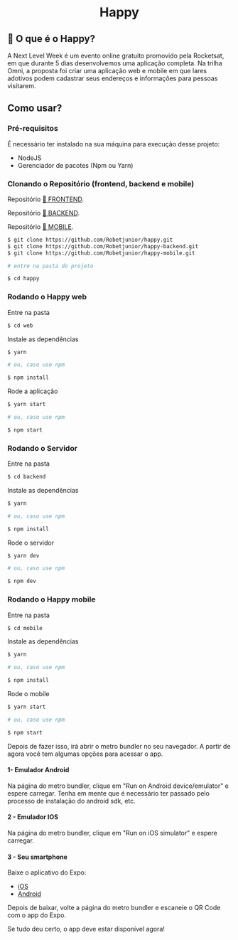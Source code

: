 <h1 align="center">Happy</h1>

## 🚀 O que é o Happy? 
A Next Level Week é um evento online gratuito promovido pela Rocketsat, em que durante 5 dias desenvolvemos uma aplicação completa. Na trilha Omni, a proposta foi criar uma aplicação web e mobile em que lares adotivos podem cadastrar seus endereços e informações para pessoas visitarem.

## Como usar?
### Pré-requisitos
É necessário ter instalado na sua máquina para execução desse projeto:

* NodeJS
* Gerenciador de pacotes (Npm ou Yarn)

### Clonando o Repositório (frontend, backend e mobile)

Repositório <a href="https://github.com/Robetjunior/Happy">🔗 FRONTEND</a>.

Repositório <a href="https://github.com/Robetjunior/Happy_Backend">🔗 BACKEND</a>.

Repositório <a href="https://github.com/Robetjunior/Happy_Mobile">🔗 MOBILE</a>.

```sh
$ git clone https://github.com/Robetjunior/happy.git
$ git clone https://github.com/Robetjunior/happy-backend.git
$ git clone https://github.com/Robetjunior/happy-mobile.git

# entre na pasta do projeto

$ cd happy
```

### Rodando o Happy web

Entre na pasta
```sh
$ cd web
```

Instale as dependências
```sh
$ yarn

# ou, caso use npm

$ npm install
```

Rode a aplicação
```sh
$ yarn start

# ou, caso use npm

$ npm start
```


### Rodando o Servidor
Entre na pasta

```sh
$ cd backend
```
Instale as dependências
```sh
$ yarn

# ou, caso use npm

$ npm install
```
Rode o servidor
```sh
$ yarn dev

# ou, caso use npm

$ npm dev
```

### Rodando o Happy mobile
Entre na pasta
```sh
$ cd mobile
```

Instale as dependências
```sh
$ yarn

# ou, caso use npm

$ npm install
```
Rode o mobile
```sh
$ yarn start

# ou, caso use npm

$ npm start
```

Depois de fazer isso, irá abrir o metro bundler no seu navegador. A partir de agora você tem algumas opções para acessar o app.

#### 1- Emulador Android
Na página do metro bundler, clique em "Run on Android device/emulator" e espere carregar. Tenha em mente que é necessário ter passado pelo processo de instalação do android sdk, etc.

#### 2 - Emulador IOS
Na página do metro bundler, clique em "Run on iOS simulator" e espere carregar.

#### 3 - Seu smartphone
Baixe o aplicativo do Expo:

* [iOS](https://apps.apple.com/app/apple-store/id982107779)
* [Android](https://play.google.com/store/apps/details?id=host.exp.exponent&referrer=www)

Depois de baixar, volte a página do metro bundler e escaneie o QR Code com o app do Expo.


Se tudo deu certo, o app deve estar disponível agora!
